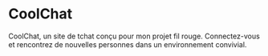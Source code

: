 # CoolChat
CoolChat, un site de tchat conçu pour mon projet fil rouge. Connectez-vous et rencontrez de nouvelles personnes dans un environnement convivial.
